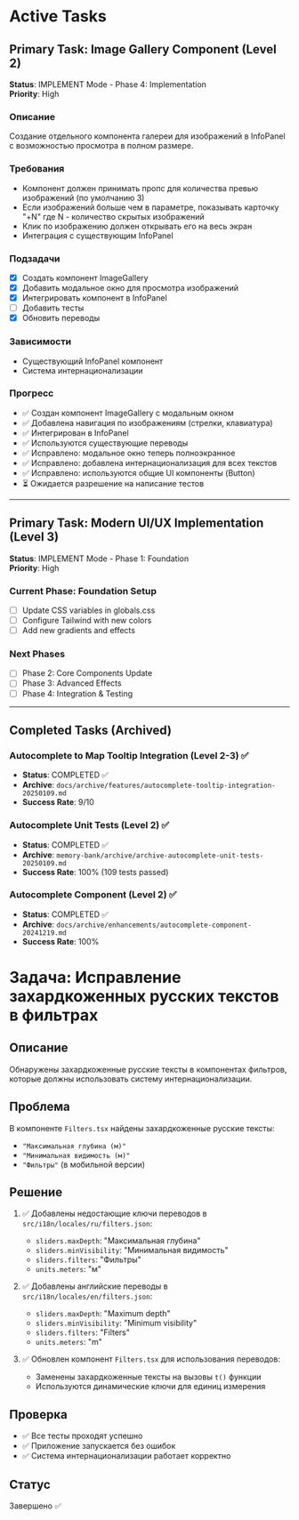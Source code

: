 # Active Tasks

## Primary Task: Image Gallery Component (Level 2)

**Status**: IMPLEMENT Mode - Phase 4: Implementation  
**Priority**: High

### Описание

Создание отдельного компонента галереи для изображений в InfoPanel с возможностью просмотра в полном размере.

### Требования

- Компонент должен принимать пропс для количества превью изображений (по умолчанию 3)
- Если изображений больше чем в параметре, показывать карточку "+N" где N - количество скрытых изображений
- Клик по изображению должен открывать его на весь экран
- Интеграция с существующим InfoPanel

### Подзадачи

- [x] Создать компонент ImageGallery
- [x] Добавить модальное окно для просмотра изображений
- [x] Интегрировать компонент в InfoPanel
- [ ] Добавить тесты
- [x] Обновить переводы

### Зависимости

- Существующий InfoPanel компонент
- Система интернационализации

### Прогресс

- ✅ Создан компонент ImageGallery с модальным окном
- ✅ Добавлена навигация по изображениям (стрелки, клавиатура)
- ✅ Интегрирован в InfoPanel
- ✅ Используются существующие переводы
- ✅ Исправлено: модальное окно теперь полноэкранное
- ✅ Исправлено: добавлена интернационализация для всех текстов
- ✅ Исправлено: используются общие UI компоненты (Button)
- ⏳ Ожидается разрешение на написание тестов

---

## Primary Task: Modern UI/UX Implementation (Level 3)

**Status**: IMPLEMENT Mode - Phase 1: Foundation  
**Priority**: High

### Current Phase: Foundation Setup

- [ ] Update CSS variables in globals.css
- [ ] Configure Tailwind with new colors
- [ ] Add new gradients and effects

### Next Phases

- [ ] Phase 2: Core Components Update
- [ ] Phase 3: Advanced Effects
- [ ] Phase 4: Integration & Testing

---

## Completed Tasks (Archived)

### Autocomplete to Map Tooltip Integration (Level 2-3) ✅

- **Status**: COMPLETED ✅
- **Archive**: `docs/archive/features/autocomplete-tooltip-integration-20250109.md`
- **Success Rate**: 9/10

### Autocomplete Unit Tests (Level 2) ✅

- **Status**: COMPLETED ✅
- **Archive**: `memory-bank/archive/archive-autocomplete-unit-tests-20250109.md`
- **Success Rate**: 100% (109 tests passed)

### Autocomplete Component (Level 2) ✅

- **Status**: COMPLETED ✅
- **Archive**: `docs/archive/enhancements/autocomplete-component-20241219.md`
- **Success Rate**: 100%

# Задача: Исправление захардкоженных русских текстов в фильтрах

## Описание

Обнаружены захардкоженные русские тексты в компонентах фильтров, которые должны использовать систему интернационализации.

## Проблема

В компоненте `Filters.tsx` найдены захардкоженные русские тексты:

- `"Максимальная глубина (м)"`
- `"Минимальная видимость (м)"`
- `"Фильтры"` (в мобильной версии)

## Решение

1. ✅ Добавлены недостающие ключи переводов в `src/i18n/locales/ru/filters.json`:
   - `sliders.maxDepth`: "Максимальная глубина"
   - `sliders.minVisibility`: "Минимальная видимость"
   - `sliders.filters`: "Фильтры"
   - `units.meters`: "м"

2. ✅ Добавлены английские переводы в `src/i18n/locales/en/filters.json`:
   - `sliders.maxDepth`: "Maximum depth"
   - `sliders.minVisibility`: "Minimum visibility"
   - `sliders.filters`: "Filters"
   - `units.meters`: "m"

3. ✅ Обновлен компонент `Filters.tsx` для использования переводов:
   - Заменены захардкоженные тексты на вызовы `t()` функции
   - Используются динамические ключи для единиц измерения

## Проверка

- ✅ Все тесты проходят успешно
- ✅ Приложение запускается без ошибок
- ✅ Система интернационализации работает корректно

## Статус

Завершено ✅
